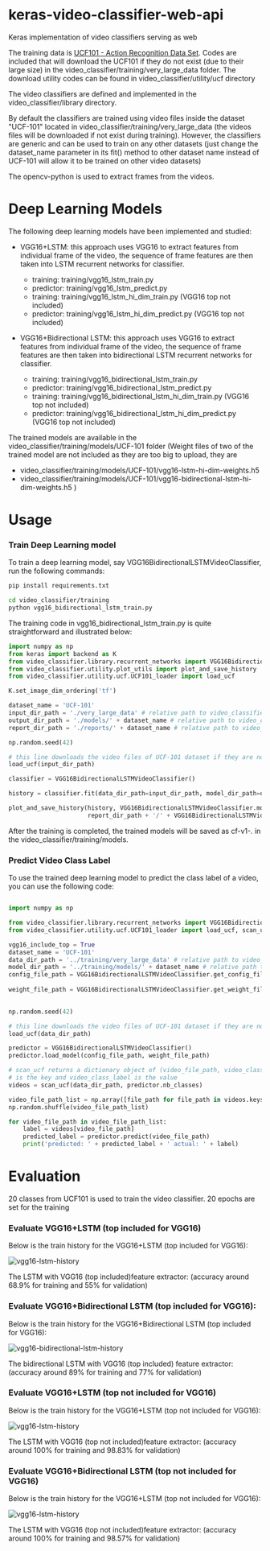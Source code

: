 # keras-video-classifier-web-api

Keras implementation of video classifiers serving as web

The training data is [UCF101 - Action Recognition Data Set](http://crcv.ucf.edu/data/UCF101.php). 
Codes are included that will download the UCF101 if they do not exist (due to their large size) in 
the video_classifier/training/very_large_data folder. The download utility codes can be found in
video_classifier/utility/ucf directory

The video classifiers are defined and implemented in the video_classifier/library directory. 

By default the classifiers are trained using video files inside the dataset "UCF-101" located in 
video_classifier/training/very_large_data (the videos files will be downloaded if not exist during
training). However, the classifiers are generic and can be used to train on any other datasets 
(just change the dataset_name parameter in its fit() method to other dataset name instead of UCF-101
will allow it to be trained on other video datasets)

The opencv-python is used to extract frames from the videos.

# Deep Learning Models

The following deep learning models have been implemented and studied:

* VGG16+LSTM: this approach uses VGG16 to extract features from individual frame of the video, the sequence of frame features are then taken into LSTM recurrent networks for classifier.
    * training: training/vgg16_lstm_train.py 
    * predictor: training/vgg16_lstm_predict.py
    * training: training/vgg16_lstm_hi_dim_train.py (VGG16 top not included) 
    * predictor: training/vgg16_lstm_hi_dim_predict.py (VGG16 top not included)
    
* VGG16+Bidirectional LSTM: this approach uses VGG16 to extract features from individual frame of the video, the sequence of frame features are then taken into bidirectional LSTM recurrent networks for classifier.
    * training: training/vgg16_bidirectional_lstm_train.py 
    * predictor: training/vgg16_bidirectional_lstm_predict.py
    * training: training/vgg16_bidirectional_lstm_hi_dim_train.py (VGG16 top not included)
    * predictor: training/vgg16_bidirectional_lstm_hi_dim_predict.py (VGG16 top not included)
    
The trained models are available in the video_classifier/training/models/UCF-101 folder 
(Weight files of two of the trained model are not included as they are too big to upload, they are 
* video_classifier/training/models/UCF-101/vgg16-lstm-hi-dim-weights.h5
* video_classifier/training/models/UCF-101/vgg16-bidirectional-lstm-hi-dim-weights.h5
)

# Usage

### Train Deep Learning model

To train a deep learning model, say VGG16BidirectionalLSTMVideoClassifier, run the following commands:

```bash
pip install requirements.txt

cd video_classifier/training
python vgg16_bidirectional_lstm_train.py 
```

The training code in vgg16_bidirectional_lstm_train.py is quite straightforward and illustrated below:

```python
import numpy as np
from keras import backend as K
from video_classifier.library.recurrent_networks import VGG16BidirectionalLSTMVideoClassifier
from video_classifier.utility.plot_utils import plot_and_save_history
from video_classifier.utility.ucf.UCF101_loader import load_ucf

K.set_image_dim_ordering('tf')

dataset_name = 'UCF-101'
input_dir_path = './very_large_data' # relative path to video_classifier/training/very_large_data
output_dir_path = './models/' + dataset_name # relative path to video_classifier/training/models/UCF-101
report_dir_path = './reports/' + dataset_name # relative path to video_classifier/training/reports/UCF-101

np.random.seed(42)

# this line downloads the video files of UCF-101 dataset if they are not available in the very_large_data folder
load_ucf(input_dir_path)

classifier = VGG16BidirectionalLSTMVideoClassifier()

history = classifier.fit(data_dir_path=input_dir_path, model_dir_path=output_dir_path, dataset_name=dataset_name)

plot_and_save_history(history, VGG16BidirectionalLSTMVideoClassifier.model_name,
                      report_dir_path + '/' + VGG16BidirectionalLSTMVideoClassifier.model_name + '-history.png')

```

After the training is completed, the trained models will be saved as cf-v1-*.* in the video_classifier/training/models.

### Predict Video Class Label

To use the trained deep learning model to predict the class label of a video, you can use the following code:

```python

import numpy as np

from video_classifier.library.recurrent_networks import VGG16BidirectionalLSTMVideoClassifier
from video_classifier.utility.ucf.UCF101_loader import load_ucf, scan_ucf

vgg16_include_top = True
dataset_name = 'UCF-101'
data_dir_path = '../training/very_large_data' # relative path to video_classifier/training/very_large_data
model_dir_path = '../training/models/' + dataset_name # relative path to video_classifier/training/models/UCF-101
config_file_path = VGG16BidirectionalLSTMVideoClassifier.get_config_file_path(model_dir_path,
                                                                              vgg16_include_top=vgg16_include_top)
weight_file_path = VGG16BidirectionalLSTMVideoClassifier.get_weight_file_path(model_dir_path,
                                                                              vgg16_include_top=vgg16_include_top)

np.random.seed(42)

# this line downloads the video files of UCF-101 dataset if they are not available in the very_large_data folder
load_ucf(data_dir_path)

predictor = VGG16BidirectionalLSTMVideoClassifier()
predictor.load_model(config_file_path, weight_file_path)

# scan_ucf returns a dictionary object of (video_file_path, video_class_label) where video_file_path
# is the key and video_class_label is the value
videos = scan_ucf(data_dir_path, predictor.nb_classes)

video_file_path_list = np.array([file_path for file_path in videos.keys()])
np.random.shuffle(video_file_path_list)

for video_file_path in video_file_path_list:
    label = videos[video_file_path]
    predicted_label = predictor.predict(video_file_path)
    print('predicted: ' + predicted_label + ' actual: ' + label)
```

# Evaluation

20 classes from UCF101 is used to train the video classifier. 20 epochs are set for the training

### Evaluate VGG16+LSTM (top included for VGG16)

Below is the train history for the VGG16+LSTM (top included for VGG16):

![vgg16-lstm-history](/video_classifier/training/reports/UCF-101/vgg16-lstm-history.png)

The LSTM with VGG16 (top included)feature extractor: (accuracy around 68.9% for training and 55% for validation)

### Evaluate VGG16+Bidirectional LSTM (top included for VGG16):

Below is the train history for the VGG16+Bidirectional LSTM (top included for VGG16):

![vgg16-bidirectional-lstm-history](/video_classifier/training/reports/UCF-101/vgg16-bidirectional-lstm-history.png)

The bidirectional LSTM with VGG16 (top included) feature extractor: (accuracy around 89% for training and 77% for validation)

### Evaluate VGG16+LSTM (top not included for VGG16)

Below is the train history for the VGG16+LSTM (top not included for VGG16):

![vgg16-lstm-history](/video_classifier/training/reports/UCF-101/vgg16-lstm-hi-dim-history.png)

The LSTM with VGG16 (top not included)feature extractor: (accuracy around 100% for training and 98.83% for validation)

### Evaluate VGG16+Bidirectional LSTM (top not included for VGG16)

Below is the train history for the VGG16+LSTM (top not included for VGG16):

![vgg16-lstm-history](/video_classifier/training/reports/UCF-101/vgg16-bidirectional-lstm-hi-dim-history.png)

The LSTM with VGG16 (top not included)feature extractor: (accuracy around 100% for training and 98.57% for validation)
